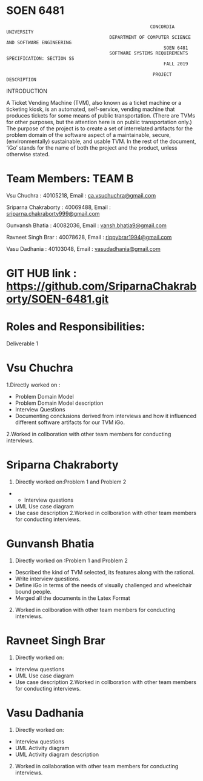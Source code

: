 # SOEN 6481

                                                         CONCORDIA UNIVERSITY
                                          DEPARTMENT OF COMPUTER SCIENCE AND SOFTWARE ENGINEERING
                                                              SOEN 6481
                                          SOFTWARE SYSTEMS REQUIREMENTS SPECIFICATION: SECTION SS
                                                              FALL 2019
  
                                                          PROJECT DESCRIPTION
INTRODUCTION

A Ticket Vending Machine (TVM), also known as a ticket machine or a ticketing kiosk,
is an automated, self-service, vending machine that produces tickets for some means of
public transportation. (There are TVMs for other purposes, but the attention here is on
public transportation only.)
The purpose of the project is to create a set of interrelated artifacts for the problem
domain of the software aspect of a maintainable, secure, (environmentally) sustainable,
and usable TVM. In the rest of the document, ‘iGo’ stands for the name of both the
project and the product, unless otherwise stated.

# Team Members: TEAM B

Vsu Chuchra           :  40105218, Email : ca.vsuchuchra@gmail.com

Sriparna Chakraborty  :  40069488, Email : sriparna.chakraborty999@gmail.com

Gunvansh Bhatia       :  40082036, Email : vansh.bhatia9@gmail.com

Ravneet Singh Brar    :  40078628, Email :  rippybrar1994@gmail.com

Vasu Dadhania         :  40103048, Email : vasudadhania@gmail.com

# GIT HUB link : https://github.com/SriparnaChakraborty/SOEN-6481.git

# Roles and Responsibilities:
Deliverable 1
# Vsu Chuchra 

1.Directly worked on :
- Problem Domain Model
- Problem Domain Model description
- Interview Questions
- Documenting conclusions derived from interviews and how it
  influenced different software artifacts for our TVM iGo.

2.Worked in collboration with other team members for conducting interviews.

# Sriparna Chakraborty

1. Directly worked on:Problem 1 and Problem 2
 - - Interview questions
  - UML Use case diagram
  - Use case description
2.Worked in collboration with other team members for conducting interviews.
  
# Gunvansh Bhatia
 
  1. Directly worked on :Problem 1 and Problem 2 
  - Described the kind of TVM selected, its features along with the rational. 
  - Write interview questions.
  - Define iGo in terms of the needs of visually challenged and wheelchair bound people.
  - Merged all the documents in the Latex Format
  
 2. Worked in collboration with other team members for conducting interviews.

# Ravneet Singh Brar

1. Directly worked on:
  - Interview questions
  - UML Use case diagram
  - Use case description
2.Worked in collboration with other team members for conducting interviews.


# Vasu Dadhania 

1. Directly worked on:
  - Interview questions
  - UML Activity diagram
  - UML Activity diagram description
2. Worked in collaboration with other team members for conducting interviews.


